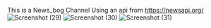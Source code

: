This is a News_bog Channel Using an api from https://newsapi.org/
![Screenshot (29)](https://github.com/user-attachments/assets/972e4f3a-a0be-4572-b012-e5dc62b44ccf)
![Screenshot (30)](https://github.com/user-attachments/assets/a0284f4e-c096-44b6-860a-0ba31337e3d6)
![Screenshot (31)](https://github.com/user-attachments/assets/f9921b15-9812-4373-b5a5-b7bc5694dc78)
